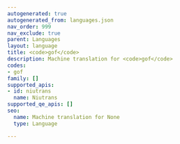 ```yaml
---
autogenerated: true
autogenerated_from: languages.json
nav_order: 999
nav_exclude: true
parent: Languages
layout: language
title: <code>gof</code>
description: Machine translation for <code>gof</code>
codes:
- gof
family: []
supported_apis:
- id: niutrans
  name: Niutrans
supported_qe_apis: []
seo:
  name: Machine translation for None
  type: Language

---
```



